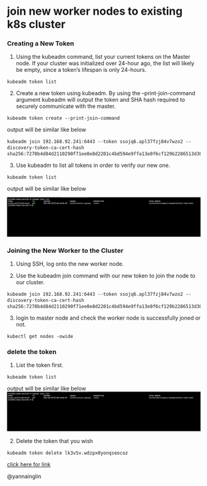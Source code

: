 # join new worker nodes to existing k8s cluster
### Creating a New Token
1. Using the kubeadm command, list your current tokens on the Master node. If your cluster was initialized over 24-hour ago, the list will likely be empty, since a token’s lifespan is only 24-hours.
```
kubeadm token list
```

2. Create a new token using kubeadm. By using the –print-join-command argument kubeadm will output the token and SHA hash required to securely communicate with the master.

```
kubeadm token create --print-join-command
```
output will be similar like below
```
kubeadm join 192.168.92.241:6443 --token ssojq6.apl37fzj84v7wzo2 --discovery-token-ca-cert-hash sha256:7270b4d84d2110290f71ee0e8d2201c4bd594e9ffa13e0f6cf129b2286513d30
```
3. Use kubeadm to list all tokens in order to verify our new one.

```
kubeadm token list
```
output will be similar like below

![kubeadm token list output](kubeadm-token-list.png)

### Joining the New Worker to the Cluster
1. Using SSH, log onto the new worker node.

2. Use the kubeadm join command with our new token to join the node to our cluster.

```
kubeadm join 192.168.92.241:6443 --token ssojq6.apl37fzj84v7wzo2 --discovery-token-ca-cert-hash sha256:7270b4d84d2110290f71ee0e8d2201c4bd594e9ffa13e0f6cf129b2286513d30
```
3. login to master node and check the worker node is successfully joned or not.
```
kubectl get nodes -owide
```

### delete the token 

1. List the token first.
```
kubeadm token list
```
output will be similar like below
![kubeadm token list output](kubeadm-token-list.png)


2. Delete the token that you wish

```
kubeadm token delete lk3v5v.wdzpx0yonqseocoz
```

[click here for link](https://www.serverlab.ca/tutorials/containers/kubernetes/how-to-add-workers-to-kubernetes-clusters/)

@yannainglin
